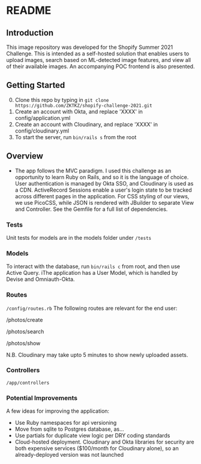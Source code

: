 # README

## Introduction
This image repository was developed for the Shopify Summer 2021 Challenge. This is intended as a self-hosted solution that enables users to upload images, search based on ML-detected image features, and view all of their available images. An accompanying POC frontend is also presented.


## Getting Started

0. Clone this repo by typing in `git clone https://github.com/ZKTKZ/shopify-challenge-2021.git`
1. Create an account with Okta, and replace 'XXXX' in config/application.yml
2. Create an account with Cloudinary, and replace 'XXXX' in config/cloudinary.yml
3. To start the server, run `bin/rails s` from the root

## Overview 
- The app follows the MVC paradigm. I used this challenge as an opportunity to learn Ruby on Rails, and so it is the language of choice. User authentication is managed by Okta SSO, and Cloudinary is used as a CDN. ActiveRecord Sessions enable a user's login state to be tracked across different pages in the application. For CSS styling of our views, we use PicoCSS, while JSON is rendered with JBuilder to separate View and Controller. See the Gemfile for a full list of dependencies.
### Tests
Unit tests for models are in the models folder under `/tests`

### Models

To interact with the database, run `bin/rails c` from root, and then use Active Query. iThe application has a User Model, which is handled by Devise and Omniauth-Okta.

### Routes
`/config/routes.rb`
The following routes are relevant for the end user:

/photos/create

/photos/search

/photos/show

N.B. Cloudinary may take upto 5 minutes to show newly uploaded assets.

### Controllers
`/app/controllers`

### Potential Improvements
A few ideas for improving the application:
- Use Ruby namespaces for api versioning
- Move from sqlite to Postgres database, as...
- Use partials for duplicate view logic per DRY coding standards
- Cloud-hosted deployment. Cloudinary and Okta libraries for security are both expensive services ($100/month for Cloudinary alone), so an already-deployed version was not launched
